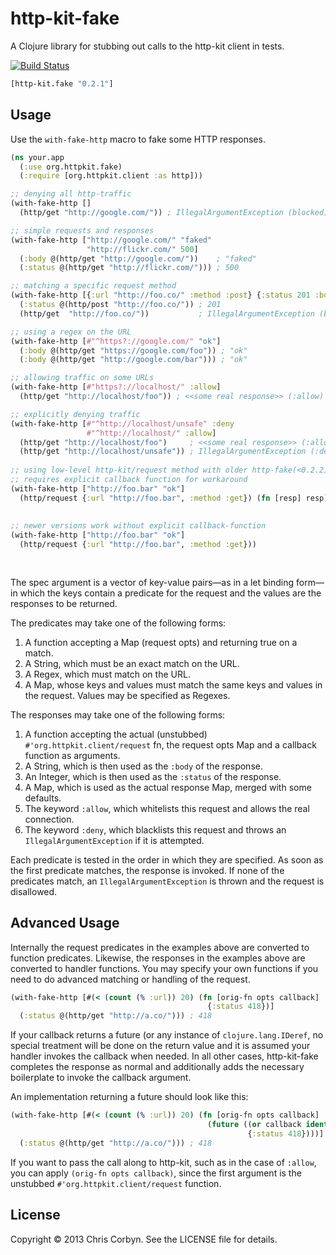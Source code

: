 # http-kit-fake

A Clojure library for stubbing out calls to the http-kit client in tests.

[![Build Status](https://secure.travis-ci.org/d11wtq/http-kit-fake.png?branch=master)](http://travis-ci.org/d11wtq/http-kit-fake)

``` clojure
[http-kit.fake "0.2.1"]
```

## Usage

Use the `with-fake-http` macro to fake some HTTP responses.

``` clojure
(ns your.app
  (:use org.httpkit.fake)
  (:require [org.httpkit.client :as http]))

;; denying all http-traffic
(with-fake-http []
  (http/get "http://google.com/")) ; IllegalArgumentException (blocked)

;; simple requests and responses
(with-fake-http ["http://google.com/" "faked"
                 "http://flickr.com/" 500]
  (:body @(http/get "http://google.com/"))    ; "faked"
  (:status @(http/get "http://flickr.com/"))) ; 500

;; matching a specific request method
(with-fake-http [{:url "http://foo.co/" :method :post} {:status 201 :body "ok"}]
  (:status @(http/post "http://foo.co/")) ; 201
  (http/get  "http://foo.co/"))           ; IllegalArgumentException (blocked)

;; using a regex on the URL
(with-fake-http [#"^https?://google.com/" "ok"]
  (:body @(http/get "https://google.com/foo")) ; "ok"
  (:body @(http/get "http://google.com/bar"))) ; "ok"

;; allowing traffic on some URLs
(with-fake-http [#"https?://localhost/" :allow]
  (http/get "http://localhost/foo")) ; <<some real response>> (:allow)

;; explicitly denying traffic
(with-fake-http [#"^http://localhost/unsafe" :deny
                 #"^http://localhost/" :allow]
  (http/get "http://localhost/foo")     ; <<some real response>> (:allow)
  (http/get "http://localhost/unsafe")) ; IllegalArgumentException (:deny)
  
;; using low-level http-kit/request method with older http-fake(<0.2.2)
;; requires explicit callback function for workaround
(with-fake-http ["http://foo.bar" "ok"]
  (http/request {:url "http://foo.bar", :method :get}) (fn [resp] resp))
	
	
;; newer versions work without explicit callback-function
(with-fake-http ["http://foo.bar" "ok"]
  (http/request {:url "http://foo.bar", :method :get}))
	
	
```

The spec argument is a vector of key-value pairs—as in a let binding form—in
which the keys contain a predicate for the request and the values are the
responses to be returned.

The predicates may take one of the following forms:

  1. A function accepting a Map (request opts) and returning true on a match.
  2. A String, which must be an exact match on the URL.
  3. A Regex, which must match on the URL.
  4. A Map, whose keys and values must match the same keys and values in the
     request. Values may be specified as Regexes.

The responses may take one of the following forms:

  1. A function accepting the actual (unstubbed) `#'org.httpkit.client/request`
     fn, the request opts Map and a callback function as arguments.
  2. A String, which is then used as the `:body` of the response.
  3. An Integer, which is then used as the `:status` of the response.
  4. A Map, which is used as the actual response Map, merged with some
     defaults.
  5. The keyword `:allow`, which whitelists this request and allows the real
     connection.
  6. The keyword `:deny`, which blacklists this request and throws an
     `IllegalArgumentException` if it is attempted.

Each predicate is tested in the order in which they are specified. As soon as
the first predicate matches, the response is invoked. If none of the
predicates match, an `IllegalArgumentException` is thrown and the request is
disallowed.

## Advanced Usage

Internally the request predicates in the examples above are converted to
function predicates. Likewise, the responses in the examples above are
converted to handler functions. You may specify your own functions if you need
to do advanced matching or handling of the request.

``` clojure
(with-fake-http [#(< (count (% :url)) 20) (fn [orig-fn opts callback]
                                            {:status 418})]
  (:status @(http/get "http://a.co/"))) ; 418
```

If your callback returns a future (or any instance of `clojure.lang.IDeref`, no
special treatment will be done on the return value and it is assumed your
handler invokes the callback when needed. In all other cases, http-kit-fake
completes the response as normal and additionally adds the necessary
boilerplate to invoke the callback argument.

An implementation returning a future should look like this:

``` clojure
(with-fake-http [#(< (count (% :url)) 20) (fn [orig-fn opts callback]
                                            (future ((or callback identity)
                                                     {:status 418})))]
  (:status @(http/get "http://a.co/"))) ; 418
```

If you want to pass the call along to http-kit, such as in the case of
`:allow`, you can apply `(orig-fn opts callback)`, since the first argument is
the unstubbed `#'org.httpkit.client/request` function.

## License

Copyright © 2013 Chris Corbyn. See the LICENSE file for details.
